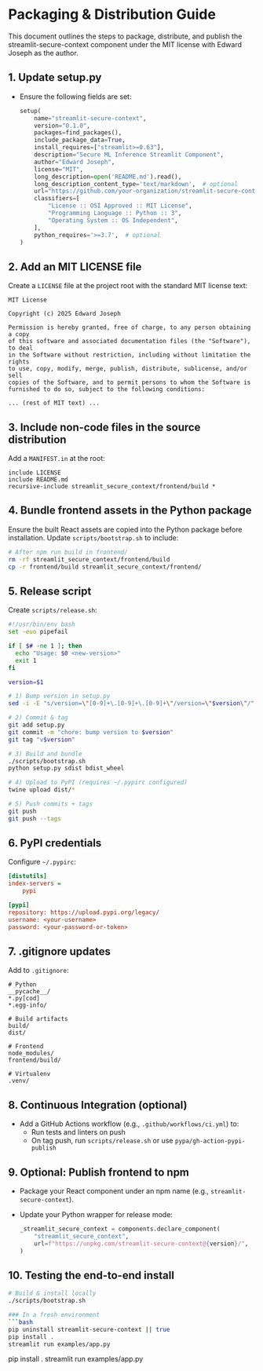 # Packaging & Distribution Guide

This document outlines the steps to package, distribute, and publish the streamlit-secure-context component under the MIT license with Edward Joseph as the author.

## 1. Update setup.py
- Ensure the following fields are set:
  ```python
  setup(
      name="streamlit-secure-context",
      version="0.1.0",
      packages=find_packages(),
      include_package_data=True,
      install_requires=["streamlit>=0.63"],
      description="Secure ML Inference Streamlit Component",
      author="Edward Joseph",
      license="MIT",
      long_description=open('README.md').read(),
      long_description_content_type='text/markdown',  # optional
      url="https://github.com/your-organization/streamlit-secure-context",  # optional
      classifiers=[
          "License :: OSI Approved :: MIT License",
          "Programming Language :: Python :: 3",
          "Operating System :: OS Independent",
      ],
      python_requires='>=3.7',  # optional
  )
  ```

## 2. Add an MIT LICENSE file
Create a `LICENSE` file at the project root with the standard MIT license text:
```text
MIT License

Copyright (c) 2025 Edward Joseph

Permission is hereby granted, free of charge, to any person obtaining a copy
of this software and associated documentation files (the "Software"), to deal
in the Software without restriction, including without limitation the rights
to use, copy, modify, merge, publish, distribute, sublicense, and/or sell
copies of the Software, and to permit persons to whom the Software is
furnished to do so, subject to the following conditions:

... (rest of MIT text) ...
```

## 3. Include non-code files in the source distribution
Add a `MANIFEST.in` at the root:
```text
include LICENSE
include README.md
recursive-include streamlit_secure_context/frontend/build *
```

## 4. Bundle frontend assets in the Python package
Ensure the built React assets are copied into the Python package before installation.
Update `scripts/bootstrap.sh` to include:
```bash
# After npm run build in frontend/
rm -rf streamlit_secure_context/frontend/build
cp -r frontend/build streamlit_secure_context/frontend/
```

## 5. Release script
Create `scripts/release.sh`:
```bash
#!/usr/bin/env bash
set -euo pipefail

if [ $# -ne 1 ]; then
  echo "Usage: $0 <new-version>"
  exit 1
fi

version=$1

# 1) Bump version in setup.py
sed -i -E "s/version=\"[0-9]+\.[0-9]+\.[0-9]+\"/version=\"$version\"/" setup.py

# 2) Commit & tag
git add setup.py
git commit -m "chore: bump version to $version"
git tag "v$version"

# 3) Build and bundle
./scripts/bootstrap.sh
python setup.py sdist bdist_wheel

# 4) Upload to PyPI (requires ~/.pypirc configured)
twine upload dist/*

# 5) Push commits + tags
git push
git push --tags
```

## 6. PyPI credentials
Configure `~/.pypirc`:
```ini
[distutils]
index-servers =
    pypi

[pypi]
repository: https://upload.pypi.org/legacy/
username: <your-username>
password: <your-password-or-token>
```

## 7. .gitignore updates
Add to `.gitignore`:
```
# Python
__pycache__/
*.py[cod]
*.egg-info/

# Build artifacts
build/
dist/

# Frontend
node_modules/
frontend/build/

# Virtualenv
.venv/
```

## 8. Continuous Integration (optional)
- Add a GitHub Actions workflow (e.g., `.github/workflows/ci.yml`) to:
  - Run tests and linters on push
  - On tag push, run `scripts/release.sh` or use `pypa/gh-action-pypi-publish`

## 9. Optional: Publish frontend to npm
* Package your React component under an npm name (e.g., `streamlit-secure-context`).
- Update your Python wrapper for release mode:
  ```python
  _streamlit_secure_context = components.declare_component(
      "streamlit_secure_context",
      url=f"https://unpkg.com/streamlit-secure-context@{version}/",
  )
  ```

## 10. Testing the end-to-end install
```bash
# Build & install locally
./scripts/bootstrap.sh

### In a fresh environment
```bash
pip uninstall streamlit-secure-context || true
pip install .
streamlit run examples/app.py
```
pip install .
streamlit run examples/app.py
```